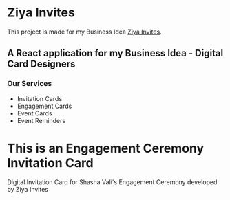 # Ziya Invites

This project is made for my Business Idea [Ziya Invites](https://ziya-invites.netlify.app/).

## A React application for my Business Idea - Digital Card Designers

### Our Services

- Invitation Cards
- Engagement Cards
- Event Cards
- Event Reminders

# This is an Engagement Ceremony Invitation Card

Digital Invitation Card for Shasha Vali's Engagement Ceremony developed by Ziya Invites
